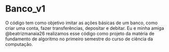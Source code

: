 # Banco_v1
O código tem como objetivo imitar as ações básicas de um banco, como criar uma conta, fazer transferências, depositar e debitar.
Eu e minha amiga @beatrizmanaia26 realizamos esse código como projeto da matéria de fundamento de algoritmo no primeiro semestre do curso de ciência da computação.
